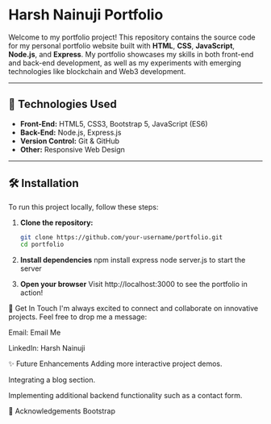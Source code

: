 # Harsh Nainuji Portfolio


Welcome to my portfolio project! This repository contains the source code for my personal portfolio website built with **HTML**, **CSS**, **JavaScript**, **Node.js**, and **Express**. My portfolio showcases my skills in both front-end and back-end development, as well as my experiments with emerging technologies like blockchain and Web3 development.

---

## 🎨 Technologies Used

- **Front-End:** HTML5, CSS3, Bootstrap 5, JavaScript (ES6)
- **Back-End:** Node.js, Express.js
- **Version Control:** Git & GitHub
- **Other:** Responsive Web Design
---

## 🛠️ Installation

To run this project locally, follow these steps:

1. **Clone the repository:**

   ```bash
   git clone https://github.com/your-username/portfolio.git
   cd portfolio

2. **Install dependencies**
    npm install express
    node server.js to start the server

3. **Open your browser**
    Visit http://localhost:3000 to see the portfolio in action!

📧 Get In Touch
I'm always excited to connect and collaborate on innovative projects. Feel free to drop me a message:

Email: Email Me

LinkedIn: Harsh Nainuji

✨ Future Enhancements
Adding more interactive project demos.

Integrating a blog section.

Implementing additional backend functionality such as a contact form.

🙏 Acknowledgements
Bootstrap

